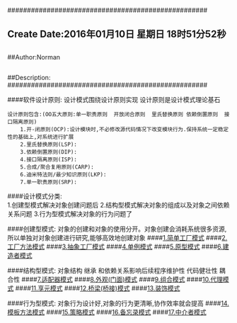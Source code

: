 ###################################################
## Create Date:2016年01月10日 星期日 18时51分52秒
##
##Author:Norman
##
##Description: 
###################################################

####软件设计原则:
    设计模式围绕设计原则实现
    设计原则是设计模式理论基石

    设计原则包含:(OO五大原则:单一职责原则  开放闭合原则  里氏替换原则 依赖倒置原则  接口隔离原则)
        1.开-闭原则(OCP):设计模块时,不必修改源代码情况下改变模块行为.保持系统一定稳定性的基础上,对系统进行扩展
        2.里氏替换原则(LSP):
        3.依赖倒置原则(DIP):
        4.接口隔离原则(ISP):
        5.合成/聚合复用原则(CARP):
        6.迪米特法则/最少知识原则(LKP):
        7.单一职责原则(SRP):
    
####设计模式分类:    
    1.创建型模式解决对象创建问题后
    2.结构型模式解决对象的组成以及对象之间依赖关系问题
    3.行为型模式解决对象的行为问题了

####创建型模式:
    对象的创建和对象的使用分开。对象创建会消耗系统很多资源,所以单独对对象创建进行研究,能够高效地创建对象
####[1.简单工厂模式](./SimpleFactoryPattern)
####[2.工厂方法模式](./FactoryMethod)
####[3.抽象工厂模式](./AbstractFactory)
####[4.单例模式](./Singleton)
####[5.原型模式](./PrototypePattern)
####[6.建造者模式](./Builder)

####结构型模式:
    对象结构 继承 和依赖关系影响后续程序维护性 代码健壮性 耦合性
####[7.适配器模式](./Adapter)
####[8.外观(门面)模式](./Facade)
####[9.组合模式](./Composite/)
####[10.代理模式](./Proxy/)
####[11.享元模式](./Flyweight/)
####[12.桥梁(桥接)模式](./Bridge/)
####[13.装饰模式](./Decorator/)

####行为型模式:
    对象行为设计好,对象的行为更清晰,协作效率就会提高
####[14.模板方法模式](./TemplateMethod)
####[15.策略模式](./StrategyPattern)
####[16.备忘录模式](./Memento)
####[17.中介者模式](./Mediator)
